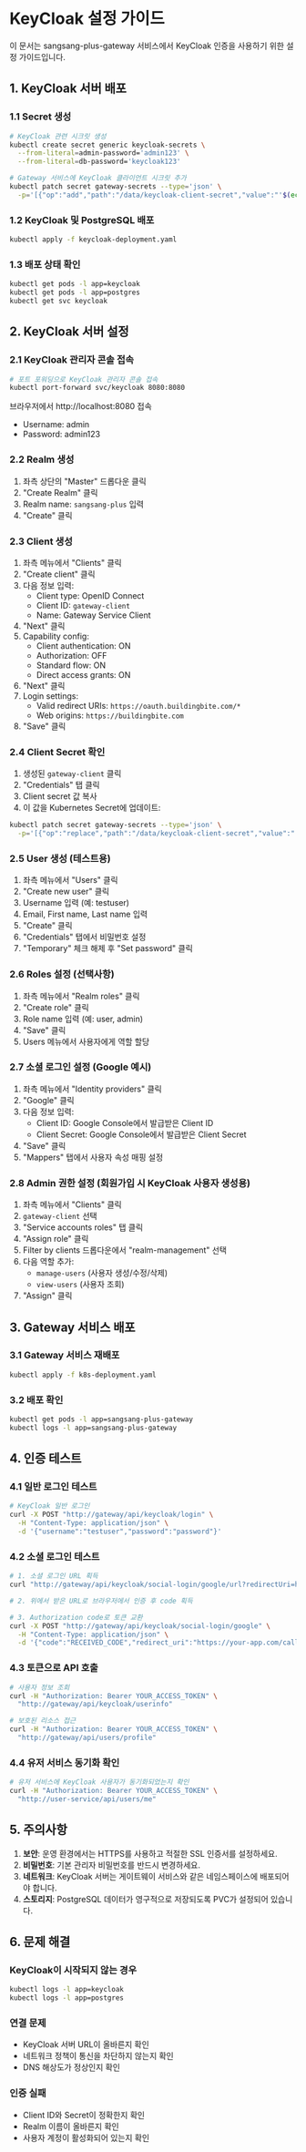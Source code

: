 # KeyCloak 설정 가이드

이 문서는 sangsang-plus-gateway 서비스에서 KeyCloak 인증을 사용하기 위한 설정 가이드입니다.

## 1. KeyCloak 서버 배포

### 1.1 Secret 생성
```bash
# KeyCloak 관련 시크릿 생성
kubectl create secret generic keycloak-secrets \
  --from-literal=admin-password='admin123' \
  --from-literal=db-password='keycloak123'

# Gateway 서비스에 KeyCloak 클라이언트 시크릿 추가
kubectl patch secret gateway-secrets --type='json' \
  -p='[{"op":"add","path":"/data/keycloak-client-secret","value":"'$(echo -n 'your-client-secret' | base64)'"}]'
```

### 1.2 KeyCloak 및 PostgreSQL 배포
```bash
kubectl apply -f keycloak-deployment.yaml
```

### 1.3 배포 상태 확인
```bash
kubectl get pods -l app=keycloak
kubectl get pods -l app=postgres
kubectl get svc keycloak
```

## 2. KeyCloak 서버 설정

### 2.1 KeyCloak 관리자 콘솔 접속
```bash
# 포트 포워딩으로 KeyCloak 관리자 콘솔 접속
kubectl port-forward svc/keycloak 8080:8080
```

브라우저에서 http://localhost:8080 접속
- Username: admin
- Password: admin123

### 2.2 Realm 생성
1. 좌측 상단의 "Master" 드롭다운 클릭
2. "Create Realm" 클릭
3. Realm name: `sangsang-plus` 입력
4. "Create" 클릭

### 2.3 Client 생성
1. 좌측 메뉴에서 "Clients" 클릭
2. "Create client" 클릭
3. 다음 정보 입력:
   - Client type: OpenID Connect
   - Client ID: `gateway-client`
   - Name: Gateway Service Client
4. "Next" 클릭
5. Capability config:
   - Client authentication: ON
   - Authorization: OFF
   - Standard flow: ON
   - Direct access grants: ON
6. "Next" 클릭
7. Login settings:
   - Valid redirect URIs: `https://oauth.buildingbite.com/*`
   - Web origins: `https://buildingbite.com`
8. "Save" 클릭

### 2.4 Client Secret 확인
1. 생성된 `gateway-client` 클릭
2. "Credentials" 탭 클릭
3. Client secret 값 복사
4. 이 값을 Kubernetes Secret에 업데이트:
```bash
kubectl patch secret gateway-secrets --type='json' \
  -p='[{"op":"replace","path":"/data/keycloak-client-secret","value":"'$(echo -n 'YOUR_ACTUAL_CLIENT_SECRET' | base64)'"}]'
```

### 2.5 User 생성 (테스트용)
1. 좌측 메뉴에서 "Users" 클릭
2. "Create new user" 클릭
3. Username 입력 (예: testuser)
4. Email, First name, Last name 입력
5. "Create" 클릭
6. "Credentials" 탭에서 비밀번호 설정
7. "Temporary" 체크 해제 후 "Set password" 클릭

### 2.6 Roles 설정 (선택사항)
1. 좌측 메뉴에서 "Realm roles" 클릭
2. "Create role" 클릭
3. Role name 입력 (예: user, admin)
4. "Save" 클릭
5. Users 메뉴에서 사용자에게 역할 할당

### 2.7 소셜 로그인 설정 (Google 예시)
1. 좌측 메뉴에서 "Identity providers" 클릭
2. "Google" 클릭
3. 다음 정보 입력:
   - Client ID: Google Console에서 발급받은 Client ID
   - Client Secret: Google Console에서 발급받은 Client Secret
4. "Save" 클릭
5. "Mappers" 탭에서 사용자 속성 매핑 설정

### 2.8 Admin 권한 설정 (회원가입 시 KeyCloak 사용자 생성용)
1. 좌측 메뉴에서 "Clients" 클릭
2. `gateway-client` 선택
3. "Service accounts roles" 탭 클릭
4. "Assign role" 클릭
5. Filter by clients 드롭다운에서 "realm-management" 선택
6. 다음 역할 추가:
   - `manage-users` (사용자 생성/수정/삭제)
   - `view-users` (사용자 조회)
7. "Assign" 클릭

## 3. Gateway 서비스 배포

### 3.1 Gateway 서비스 재배포
```bash
kubectl apply -f k8s-deployment.yaml
```

### 3.2 배포 확인
```bash
kubectl get pods -l app=sangsang-plus-gateway
kubectl logs -l app=sangsang-plus-gateway
```

## 4. 인증 테스트

### 4.1 일반 로그인 테스트
```bash
# KeyCloak 일반 로그인
curl -X POST "http://gateway/api/keycloak/login" \
  -H "Content-Type: application/json" \
  -d '{"username":"testuser","password":"password"}'
```

### 4.2 소셜 로그인 테스트
```bash
# 1. 소셜 로그인 URL 획득
curl "http://gateway/api/keycloak/social-login/google/url?redirectUri=https://your-app.com/callback"

# 2. 위에서 받은 URL로 브라우저에서 인증 후 code 획득

# 3. Authorization code로 토큰 교환
curl -X POST "http://gateway/api/keycloak/social-login/google" \
  -H "Content-Type: application/json" \
  -d '{"code":"RECEIVED_CODE","redirect_uri":"https://your-app.com/callback"}'
```

### 4.3 토큰으로 API 호출
```bash
# 사용자 정보 조회
curl -H "Authorization: Bearer YOUR_ACCESS_TOKEN" \
  "http://gateway/api/keycloak/userinfo"

# 보호된 리소스 접근
curl -H "Authorization: Bearer YOUR_ACCESS_TOKEN" \
  "http://gateway/api/users/profile"
```

### 4.4 유저 서비스 동기화 확인
```bash
# 유저 서비스에 KeyCloak 사용자가 동기화되었는지 확인
curl -H "Authorization: Bearer YOUR_ACCESS_TOKEN" \
  "http://user-service/api/users/me"
```

## 5. 주의사항

1. **보안**: 운영 환경에서는 HTTPS를 사용하고 적절한 SSL 인증서를 설정하세요.
2. **비밀번호**: 기본 관리자 비밀번호를 반드시 변경하세요.
3. **네트워크**: KeyCloak 서버는 게이트웨이 서비스와 같은 네임스페이스에 배포되어야 합니다.
4. **스토리지**: PostgreSQL 데이터가 영구적으로 저장되도록 PVC가 설정되어 있습니다.

## 6. 문제 해결

### KeyCloak이 시작되지 않는 경우
```bash
kubectl logs -l app=keycloak
kubectl logs -l app=postgres
```

### 연결 문제
- KeyCloak 서버 URL이 올바른지 확인
- 네트워크 정책이 통신을 차단하지 않는지 확인
- DNS 해상도가 정상인지 확인

### 인증 실패
- Client ID와 Secret이 정확한지 확인
- Realm 이름이 올바른지 확인
- 사용자 계정이 활성화되어 있는지 확인